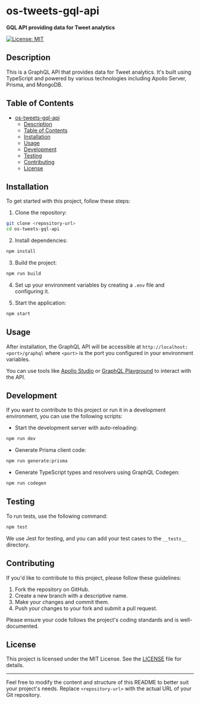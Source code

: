 # os-tweets-gql-api

**GQL API providing data for Tweet analytics**

[![License: MIT](https://img.shields.io/badge/License-MIT-yellow.svg)](https://opensource.org/licenses/MIT)

## Description

This is a GraphQL API that provides data for Tweet analytics. It's built using TypeScript and powered by various technologies including Apollo Server, Prisma, and MongoDB.

## Table of Contents

- [os-tweets-gql-api](#os-tweets-gql-api)
  - [Description](#description)
  - [Table of Contents](#table-of-contents)
  - [Installation](#installation)
  - [Usage](#usage)
  - [Development](#development)
  - [Testing](#testing)
  - [Contributing](#contributing)
  - [License](#license)

## Installation

To get started with this project, follow these steps:

1. Clone the repository:

```bash
git clone <repository-url>
cd os-tweets-gql-api
```

2. Install dependencies:

```bash
npm install
```

3. Build the project:

```bash
npm run build
```

4. Set up your environment variables by creating a `.env` file and configuring it.

5. Start the application:

```bash
npm start
```

## Usage

After installation, the GraphQL API will be accessible at `http://localhost:<port>/graphql` where `<port>` is the port you configured in your environment variables.

You can use tools like [Apollo Studio](https://www.apollographql.com/docs/studio/) or [GraphQL Playground](https://github.com/prisma/graphql-playground) to interact with the API.

## Development

If you want to contribute to this project or run it in a development environment, you can use the following scripts:

- Start the development server with auto-reloading:

```bash
npm run dev
```

- Generate Prisma client code:

```bash
npm run generate:prisma
```

- Generate TypeScript types and resolvers using GraphQL Codegen:

```bash
npm run codegen
```

## Testing

To run tests, use the following command:

```bash
npm test
```

We use Jest for testing, and you can add your test cases to the `__tests__` directory.

## Contributing

If you'd like to contribute to this project, please follow these guidelines:

1. Fork the repository on GitHub.
2. Create a new branch with a descriptive name.
3. Make your changes and commit them.
4. Push your changes to your fork and submit a pull request.

Please ensure your code follows the project's coding standards and is well-documented.

## License

This project is licensed under the MIT License. See the [LICENSE](LICENSE) file for details.

---

Feel free to modify the content and structure of this README to better suit your project's needs. Replace `<repository-url>` with the actual URL of your Git repository.
